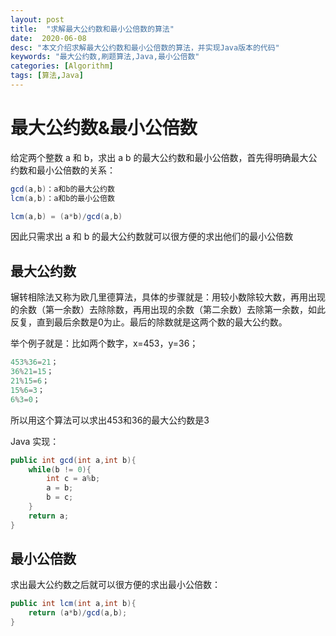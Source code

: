 ```yaml
---
layout: post
title:  "求解最大公约数和最小公倍数的算法"
date:  2020-06-08
desc: "本文介绍求解最大公约数和最小公倍数的算法，并实现Java版本的代码"
keywords: "最大公约数,刷题算法,Java,最小公倍数"
categories: [Algorithm]
tags: [算法,Java]
---
```

# 最大公约数&最小公倍数

给定两个整数 a 和 b，求出 a b 的最大公约数和最小公倍数，首先得明确最大公约数和最小公倍数的关系：

```java
gcd(a,b)：a和b的最大公约数
lcm(a,b)：a和b的最小公倍数

lcm(a,b) = (a*b)/gcd(a,b)
```

因此只需求出 a 和 b 的最大公约数就可以很方便的求出他们的最小公倍数

## 最大公约数

辗转相除法又称为欧几里德算法，具体的步骤就是：用较小数除较大数，再用出现的余数（第一余数）去除除数，再用出现的余数（第二余数）去除第一余数，如此反复，直到最后余数是0为止。最后的除数就是这两个数的最大公约数。

举个例子就是：比如两个数字，x=453，y=36；

```java
453%36=21；
36%21=15；
21%15=6；
15%6=3；
6%3=0；
```

所以用这个算法可以求出453和36的最大公约数是3

Java 实现：

```java
public int gcd(int a,int b){
    while(b != 0){
        int c = a%b;
        a = b;
        b = c;
    }
    return a;
}
```

## 最小公倍数

求出最大公约数之后就可以很方便的求出最小公倍数：

```java
public int lcm(int a,int b){
    return (a*b)/gcd(a,b);
}
```
